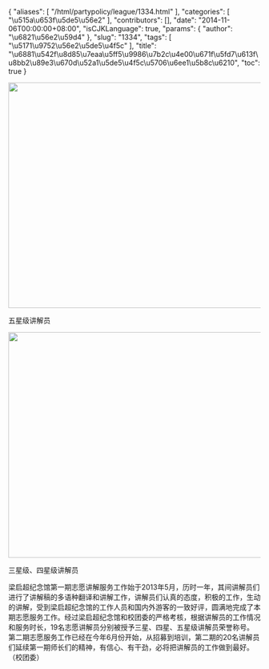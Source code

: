{
    "aliases": [
        "/html/partypolicy/league/1334.html"
    ],
    "categories": [
        "\u515a\u653f\u5de5\u56e2"
    ],
    "contributors": [],
    "date": "2014-11-06T00:00:00+08:00",
    "isCJKLanguage": true,
    "params": {
        "author": "\u6821\u56e2\u59d4"
    },
    "slug": "1334",
    "tags": [
        "\u5171\u9752\u56e2\u5de5\u4f5c"
    ],
    "title": "\u6881\u542f\u8d85\u7eaa\u5ff5\u9986\u7b2c\u4e00\u671f\u5fd7\u613f\u8bb2\u89e3\u670d\u52a1\u5de5\u4f5c\u5706\u6ee1\u5b8c\u6210",
    "toc": true
}


<img
    src="https://cdn.tfls.online/mirror/full/3f912a4d1bf42cc3bbd54a1a166c3142388240fb.jpg"
    style="display:block;margin-left:auto;margin-right:auto;"
    decoding="async"
    fetchpriority="auto"
    loading="lazy"
    height="450"
    width="600"
/>




五星级讲解员





<img
    src="http://www.tfls.cn/images/141106/1-14110615251N47.JPG"
    style="display:block;margin-left:auto;margin-right:auto;"
    decoding="async"
    fetchpriority="auto"
    loading="lazy"
    height="450"
    width="600"
/>




三星级、四星级讲解员




  





梁启超纪念馆第一期志愿讲解服务工作始于2013年5月，历时一年，其间讲解员们进行了讲解稿的多语种翻译和讲解工作，讲解员们认真的态度，积极的工作，生动的讲解，受到梁启超纪念馆的工作人员和国内外游客的一致好评，圆满地完成了本期志愿服务工作。经过梁启超纪念馆和校团委的严格考核，根据讲解员的工作情况和服务时长，19名志愿讲解员分别被授予三星、四星、五星级讲解员荣誉称号。第二期志愿服务工作已经在今年6月份开始，从招募到培训，第二期的20名讲解员们延续第一期师长们的精神，有信心、有干劲，必将把讲解员的工作做到最好。（校团委）




  



